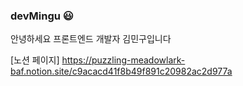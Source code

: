 ### devMingu 😃

안녕하세요 프론트엔드 개발자 김민구입니다

[노션 페이지]
https://puzzling-meadowlark-baf.notion.site/c9acacd41f8b49f891c20982ac2d977a
